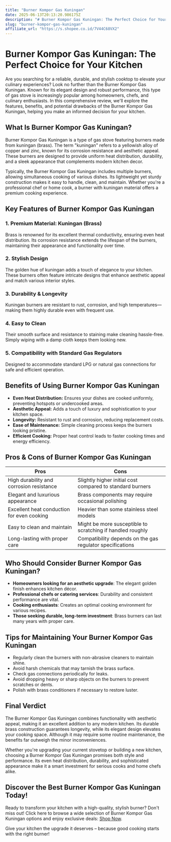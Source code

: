 ```yaml
---
title: "Burner Kompor Gas Kuningan"
date: 2025-06-13T20:13:20.986175Z
description: "# Burner Kompor Gas Kuningan: The Perfect Choice for Your Kitchen..."
slug: "burner-kompor-gas-kuningan"
affiliate_url: "https://s.shopee.co.id/7V44C68VX2"
---
```

# Burner Kompor Gas Kuningan: The Perfect Choice for Your Kitchen

Are you searching for a reliable, durable, and stylish cooktop to elevate your culinary experiences? Look no further than the Burner Kompor Gas Kuningan. Known for its elegant design and robust performance, this type of gas stove is increasingly popular among homeowners, chefs, and culinary enthusiasts. In this comprehensive review, we'll explore the features, benefits, and potential drawbacks of the Burner Kompor Gas Kuningan, helping you make an informed decision for your kitchen.

## What Is Burner Kompor Gas Kuningan?

Burner Kompor Gas Kuningan is a type of gas stove featuring burners made from kuningan (brass). The term "kuningan" refers to a yellowish alloy of copper and zinc, known for its corrosion resistance and aesthetic appeal. These burners are designed to provide uniform heat distribution, durability, and a sleek appearance that complements modern kitchen decor.

Typically, the Burner Kompor Gas Kuningan includes multiple burners, allowing simultaneous cooking of various dishes. Its lightweight yet sturdy construction makes it easy to handle, clean, and maintain. Whether you're a professional chef or home cook, a burner with kuningan material offers a premium cooking experience.

## Key Features of Burner Kompor Gas Kuningan

### 1. Premium Material: Kuningan (Brass)

Brass is renowned for its excellent thermal conductivity, ensuring even heat distribution. Its corrosion resistance extends the lifespan of the burners, maintaining their appearance and functionality over time.

### 2. Stylish Design

The golden hue of kuningan adds a touch of elegance to your kitchen. These burners often feature intricate designs that enhance aesthetic appeal and match various interior styles.

### 3. Durability & Longevity

Kuningan burners are resistant to rust, corrosion, and high temperatures—making them highly durable even with frequent use.

### 4. Easy to Clean

Their smooth surface and resistance to staining make cleaning hassle-free. Simply wiping with a damp cloth keeps them looking new.

### 5. Compatibility with Standard Gas Regulators

Designed to accommodate standard LPG or natural gas connections for safe and efficient operation.

## Benefits of Using Burner Kompor Gas Kuningan

- **Even Heat Distribution:** Ensures your dishes are cooked uniformly, preventing hotspots or undercooked areas.
- **Aesthetic Appeal:** Adds a touch of luxury and sophistication to your kitchen space.
- **Longevity:** Resistant to rust and corrosion, reducing replacement costs.
- **Ease of Maintenance:** Simple cleaning process keeps the burners looking pristine.
- **Efficient Cooking:** Proper heat control leads to faster cooking times and energy efficiency.

## Pros & Cons of Burner Kompor Gas Kuningan

| Pros | Cons |
|---------|---------|
| High durability and corrosion resistance | Slightly higher initial cost compared to standard burners |
| Elegant and luxurious appearance | Brass components may require occasional polishing |
| Excellent heat conduction for even cooking | Heavier than some stainless steel models |
| Easy to clean and maintain | Might be more susceptible to scratching if handled roughly |
| Long-lasting with proper care | Compatibility depends on the gas regulator specifications |

## Who Should Consider Burner Kompor Gas Kuningan?

- **Homeowners looking for an aesthetic upgrade**: The elegant golden finish enhances kitchen décor.
- **Professional chefs or catering services**: Durability and consistent performance are vital.
- **Cooking enthusiasts**: Creates an optimal cooking environment for various recipes.
- **Those seeking durable, long-term investment**: Brass burners can last many years with proper care.

## Tips for Maintaining Your Burner Kompor Gas Kuningan

- Regularly clean the burners with non-abrasive cleaners to maintain shine.
- Avoid harsh chemicals that may tarnish the brass surface.
- Check gas connections periodically for leaks.
- Avoid dropping heavy or sharp objects on the burners to prevent scratches or dents.
- Polish with brass conditioners if necessary to restore luster.

## Final Verdict

The Burner Kompor Gas Kuningan combines functionality with aesthetic appeal, making it an excellent addition to any modern kitchen. Its durable brass construction guarantees longevity, while its elegant design elevates your cooking space. Although it may require some routine maintenance, the benefits far outweigh the minor inconveniences.

Whether you're upgrading your current stovetop or building a new kitchen, choosing a Burner Kompor Gas Kuningan promises both style and performance. Its even heat distribution, durability, and sophisticated appearance make it a smart investment for serious cooks and home chefs alike.

## Discover the Best Burner Kompor Gas Kuningan Today!

Ready to transform your kitchen with a high-quality, stylish burner? Don't miss out! Click here to browse a wide selection of Burner Kompor Gas Kuningan options and enjoy exclusive deals: [Shop Now](https://s.shopee.co.id/7V44C68VX2).

Give your kitchen the upgrade it deserves – because good cooking starts with the right burner!